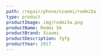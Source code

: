 ```yaml
---
path: /repair/phone/xiaomi/redmi5a
type: product
productImage: img/redmi5a.png
productName: Redmi 5A
productBrand: Xiaomi
productDescription: fgfg
productYear: 2017
---
```

